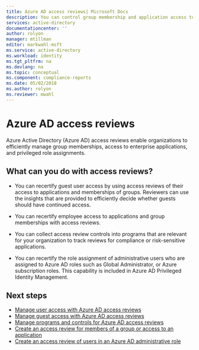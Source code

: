 ```yaml
---
title: Azure AD access reviews| Microsoft Docs
description: You can control group membership and application access to meet governance, risk management, and compliance initiatives in your organization by using Azure Active Directory access reviews.
services: active-directory
documentationcenter: ''
author: rolyon
manager: mtillman
editor: markwahl-msft
ms.service: active-directory
ms.workload: identity
ms.tgt_pltfrm: na
ms.devlang: na
ms.topic: conceptual
ms.component: compliance-reports
ms.date: 05/02/2018
ms.author: rolyon
ms.reviewer: mwahl
---
```


# Azure AD access reviews

Azure Active Directory (Azure AD) access reviews enable organizations to efficiently manage group memberships, access to enterprise applications, and privileged role assignments. 

## What can you do with access reviews?
   
- You can recertify guest user access by using access reviews of their access to applications and memberships of groups. Reviewers can use the insights that are provided to efficiently decide whether guests should have continued access.
      
- You can recertify employee access to applications and group memberships with access reviews.
   
- You can collect access review controls into programs that are relevant for your organization to track reviews for compliance or risk-sensitive applications.

- You can recertify the role assignment of administrative users who are assigned to Azure AD roles such as Global Administrator, or Azure subscription roles.  This capability is included in Azure AD Privileged Identity Management.
    

## Next steps

- [Manage user access with Azure AD access reviews](active-directory-azure-ad-controls-manage-user-access-with-access-reviews.md)
- [Manage guest access with Azure AD access reviews](active-directory-azure-ad-controls-manage-guest-access-with-access-reviews.md)
- [Manage programs and controls for Azure AD access reviews](active-directory-azure-ad-controls-manage-programs-controls.md)
- [Create an access review for members of a group or access to an application](active-directory-azure-ad-controls-create-access-review.md)
- [Create an access review of users in an Azure AD administrative role](privileged-identity-management/pim-how-to-start-security-review.md)
